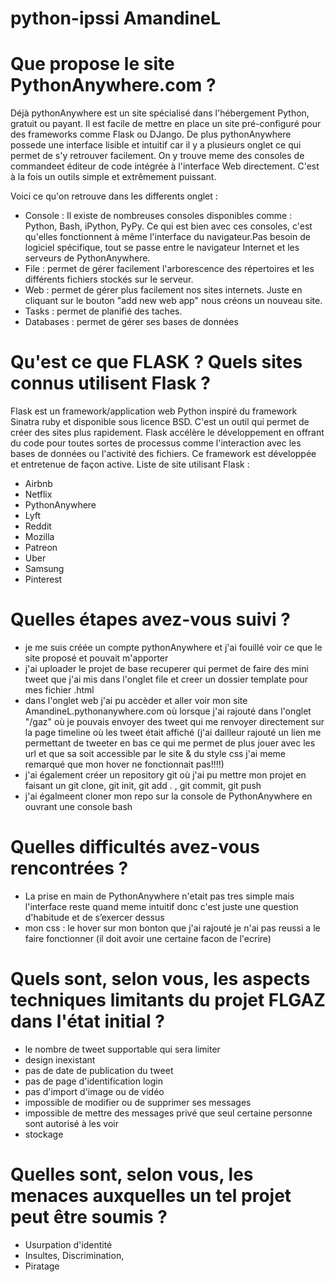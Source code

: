# python-ipssi AmandineL

# Que propose le site PythonAnywhere.com ?
Déjà pythonAnywhere est un site spécialisé dans l'hébergement Python, gratuit ou payant. 
Il est facile de mettre en place un site pré-configuré pour des frameworks comme Flask ou DJango.
De plus pythonAnywhere possede une interface lisible et intuitif car il y a plusieurs onglet ce qui permet de s'y retrouver facilement.
On y trouve meme des consoles de commandeet éditeur de code intégrée à l'interface Web directement. 
C'est à la fois un outils simple et extrêmement puissant.

Voici ce qu'on retrouve dans les differents onglet :
 - Console : Il existe de nombreuses consoles disponibles comme : Python, Bash, iPython, PyPy. 
Ce qui est bien avec ces consoles, c'est qu'elles fonctionnent à même l'interface du navigateur.Pas besoin de logiciel spécifique, tout se passe entre le navigateur Internet et les serveurs de PythonAnywhere.
 - File : permet de gérer facilement l'arborescence des répertoires et les différents fichiers stockés sur le serveur.
 - Web : permet de gérer plus facilement nos sites internets. Juste en cliquant sur le bouton "add new web app" nous créons un nouveau site.
 - Tasks : permet de planifié des taches.
 - Databases : permet de gérer ses bases de données
 
 
# Qu'est ce que FLASK ? Quels sites connus utilisent Flask ?
Flask est un framework/application web Python inspiré du framework Sinatra ruby et disponible sous licence BSD.
C'est un outil qui permet de créer des sites plus rapidement. Flask accélère le développement en offrant du code pour toutes sortes de processus comme l'interaction avec les bases de données ou l'activité des fichiers.
Ce framework est développée et entretenue de façon active.
Liste de site utilisant Flask :
 - Airbnb
 - Netflix
 - PythonAnywhere
 - Lyft
 - Reddit
 - Mozilla
 - Patreon
 - Uber
 - Samsung
 - Pinterest


# Quelles étapes avez-vous suivi ?
 - je me suis créée un compte pythonAnywhere et j'ai fouillé voir ce que le site proposé et pouvait m'apporter
 - j'ai uploader le projet de base recuperer qui permet de faire des mini tweet que j'ai mis dans l'onglet file et creer un dossier template pour mes fichier .html
 - dans l'onglet web j'ai pu accèder et aller voir mon site AmandineL.pythonanywhere.com où lorsque j'ai rajouté dans l'onglet "/gaz" où je pouvais envoyer des tweet qui me renvoyer directement sur la page timeline où les tweet était affiché (j'ai dailleur rajouté un lien me permettant de tweeter en bas ce qui me permet de plus jouer avec les url et que sa soit accessible par le site & du style css j'ai meme remarqué que mon hover ne fonctionnait pas!!!!)
 - j'ai également créer un repository git où j'ai pu mettre mon projet en faisant un git clone, git init, git add . , git commit, git push
 - j'ai égalmeent cloner mon repo sur la console de PythonAnywhere en ouvrant une console bash
 
 
# Quelles difficultés avez-vous rencontrées ?
 - La prise en main de PythonAnywhere n'etait pas tres simple mais l'interface reste quand meme intuitif donc c'est juste une question d'habitude et de s’exercer dessus
 - mon css : le hover sur mon bonton que j'ai rajouté je n'ai pas reussi a le faire fonctionner (il doit avoir une certaine facon de l'ecrire)
 
 
# Quels sont, selon vous, les aspects techniques limitants du projet FLGAZ dans l'état initial ?
 - le nombre de tweet supportable qui sera limiter
 - design inexistant
 - pas de date de publication du tweet
 - pas de page d'identification login
 - pas d'import d'image ou de vidéo
 - impossible de modifier ou de supprimer ses messages
 - impossible de mettre des messages privé que seul certaine personne sont autorisé à les voir
 - stockage 
 
 
# Quelles sont, selon vous, les menaces auxquelles un tel projet peut être soumis ?
 - Usurpation d'identité 
 - Insultes, Discrimination, 
 - Piratage
